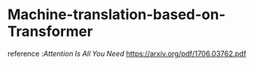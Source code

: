 # Machine-translation-based-on-Transformer

reference :$Attention\; Is\; All\; You\; Need$   https://arxiv.org/pdf/1706.03762.pdf
